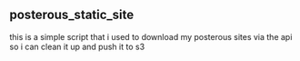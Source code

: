 
posterous_static_site
---------------------

this is a simple script that i used to download my posterous sites via the api so i can clean it up and push it to s3

